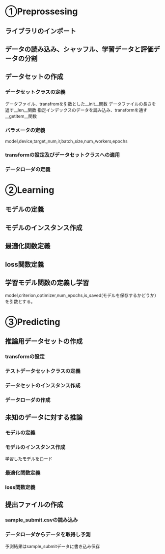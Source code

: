 # ①Preprossesing
## ライブラリのインポート 
## データの読み込み、シャッフル、学習データと評価データの分割 
## データセットの作成 
### データセットクラスの定義
データファイル、transfromを引数とした__init__関数 
データファイルの長さを返す__len__関数 
指定インデックスのデータを読み込み、transformを通す__getitem__関数 
### パラメータの定義 
model,device,target_num,ir,batch_size,num_workers,epochs 
### transformの設定及びデータセットクラスへの適用
### データローダの定義　
# ②Learning 
## モデルの定義 
## モデルのインスタンス作成
## 最適化関数定義 
## loss関数定義 
## 学習モデル関数の定義し学習 
model,criterion,optimizer,num_epochs,is_saved(モデルを保存するかどうか）を引数とする。 
# ③Predicting 
## 推論用データセットの作成 
### transformの設定 
### テストデータセットクラスの定義 
### データセットのインスタンス作成 
### データローダの作成 
## 未知のデータに対する推論 
### モデルの定義 
### モデルのインスタンス作成 
学習したモデルをロード 
### 最適化関数定義 
### loss関数定義 
## 提出ファイルの作成 
### sample_submit.csvの読み込み 
### データローダからデータを取得し予測 
予測結果はsample_submitデータに書き込み保存
